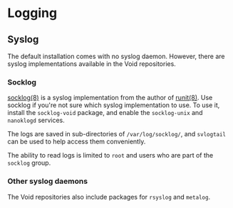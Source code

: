# Logging

## Syslog

The default installation comes with no syslog daemon. However, there are
syslog implementations available in the Void repositories.

### Socklog

[socklog(8)](https://man.voidlinux.org/socklog.8) is a syslog implementation
from the author of [runit(8)](https://man.voidlinux.org/runit.8). Use
socklog if you're not sure which syslog implementation to use. To use it,
install the `socklog-void` package, and enable the `socklog-unix` and
`nanoklogd` services.

The logs are saved in sub-directories of `/var/log/socklog/`, and
`svlogtail` can be used to help access them conveniently.

The ability to read logs is limited to `root` and users who are part of the
`socklog` group.

### Other syslog daemons

The Void repositories also include packages for `rsyslog` and `metalog`.
